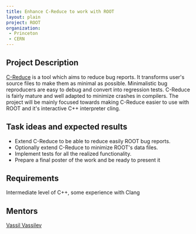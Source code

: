 ```yaml
---
title: Enhance C-Reduce to work with ROOT
layout: plain
project: ROOT
organization:
 - Princeton
 - CERN
---
```


## Project Description
[C-Reduce](https://github.com/csmith-project/creduce) is a tool which aims to reduce 
bug reports. It transforms user's source files to make them as minimal as possible.
Minimalistic bug reproducers are easy to debug and convert into regression tests.
C-Reduce is fairly mature and well adapted to minimize crashes in compilers. The
project will be mainly focused towards making C-Reduce easier to use with ROOT and
it's interactive C++ interpreter cling.

## Task ideas and expected results

  * Extend C-Reduce to be able to reduce easily ROOT bug reports.
  * Optionally extend C-Reduce to minimize ROOT's data files.
  * Implement tests for all the realized functionality.
  * Prepare a final poster of the work and be ready to present it

## Requirements
Intermediate level of C++, some experience with Clang

## Mentors
[Vassil Vassilev](mailto:sft-gsoc@cern.ch)
